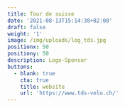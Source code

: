 ```yaml
---
title: Tour de suisse
date: '2021-08-13T15:14:38+02:00'
draft: false
weight: '1'
image: /img/uploads/log_tds.jpg
positionx: 50
positiony: 50
description: Logo-Sponsor
buttons:
  - blank: true
    cta: true
    title: website
    url: 'https://www.tds-velo.ch/'
---
```


